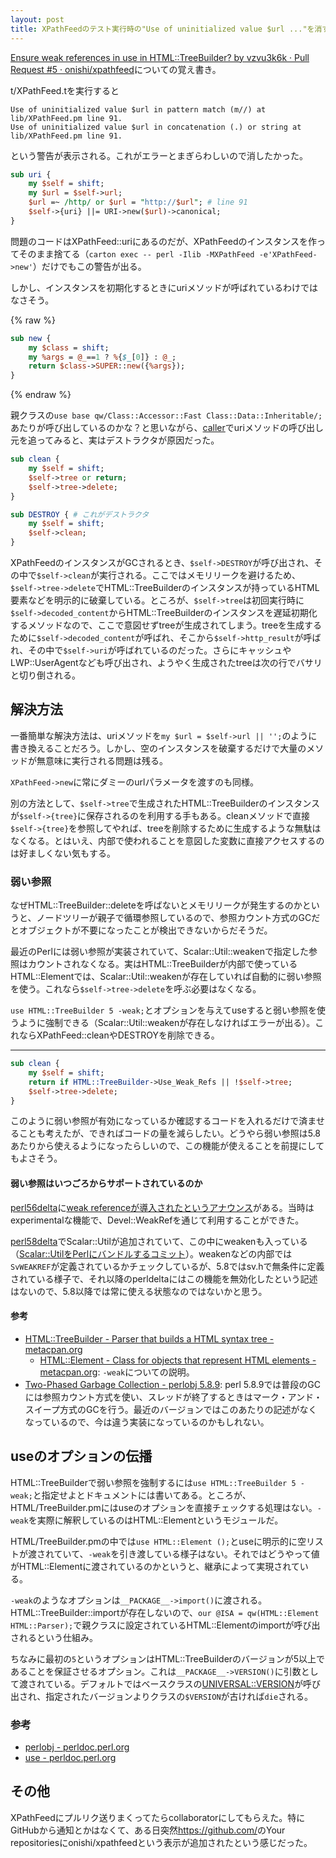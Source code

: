 ```yaml
---
layout: post
title: XPathFeedのテスト実行時の"Use of uninitialized value $url ..."を消す
---
```


[Ensure weak references in use in HTML::TreeBuilder? by vzvu3k6k · Pull Request #5 · onishi/xpathfeed](https://github.com/onishi/xpathfeed/pull/5)についての覚え書き。

t/XPathFeed.tを実行すると
```
Use of uninitialized value $url in pattern match (m//) at lib/XPathFeed.pm line 91.
Use of uninitialized value $url in concatenation (.) or string at lib/XPathFeed.pm line 91.
```
という警告が表示される。これがエラーとまぎらわしいので消したかった。

```perl
sub uri {
    my $self = shift;
    my $url = $self->url;
    $url =~ /http/ or $url = "http://$url"; # line 91
    $self->{uri} ||= URI->new($url)->canonical;
}
```

問題のコードはXPathFeed::uriにあるのだが、XPathFeedのインスタンスを作ってそのまま捨てる（`carton exec -- perl -Ilib -MXPathFeed -e'XPathFeed->new'`）だけでもこの警告が出る。

しかし、インスタンスを初期化するときにuriメソッドが呼ばれているわけではなさそう。

{% raw %}
```perl
sub new {
    my $class = shift;
    my %args = @_==1 ? %{$_[0]} : @_;
    return $class->SUPER::new({%args});
}
```
{% endraw %}

親クラスの`use base qw/Class::Accessor::Fast Class::Data::Inheritable/;`あたりが呼び出しているのかな？と思いながら、[caller](http://perldoc.perl.org/functions/caller.html)でuriメソッドの呼び出し元を追ってみると、実はデストラクタが原因だった。

```perl
sub clean {
    my $self = shift;
    $self->tree or return;
    $self->tree->delete;
}

sub DESTROY { # これがデストラクタ
    my $self = shift;
    $self->clean;
}
```

XPathFeedのインスタンスがGCされるとき、`$self->DESTROY`が呼び出され、その中で`$self->clean`が実行される。ここではメモリリークを避けるため、`$self->tree->delete`でHTML::TreeBuilderのインスタンスが持っているHTML要素などを明示的に破棄している。ところが、`$self->tree`は初回実行時に`$self->decoded_content`からHTML::TreeBuilderのインスタンスを遅延初期化するメソッドなので、ここで意図せずtreeが生成されてしまう。treeを生成するために`$self->decoded_content`が呼ばれ、そこから`$self->http_result`が呼ばれ、その中で`$self->uri`が呼ばれているのだった。さらにキャッシュやLWP::UserAgentなども呼び出され、ようやく生成されたtreeは次の行でバサリと切り倒される。

## 解決方法

一番簡単な解決方法は、uriメソッドを`my $url = $self->url || '';`のように書き換えることだろう。しかし、空のインスタンスを破棄するだけで大量のメソッドが無意味に実行される問題は残る。

`XPathFeed->new`に常にダミーのurlパラメータを渡すのも同様。

別の方法として、`$self->tree`で生成されたHTML::TreeBuilderのインスタンスが`$self->{tree}`に保存されるのを利用する手もある。cleanメソッドで直接`$self->{tree}`を参照してやれば、treeを削除するために生成するような無駄はなくなる。とはいえ、内部で使われることを意図した変数に直接アクセスするのは好ましくない気もする。

### 弱い参照

なぜHTML::TreeBuilder::deleteを呼ばないとメモリリークが発生するのかというと、ノードツリーが親子で循環参照しているので、参照カウント方式のGCだとオブジェクトが不要になったことが検出できないからだそうだ。

最近のPerlには弱い参照が実装されていて、Scalar::Util::weakenで指定した参照はカウントされなくなる。実はHTML::TreeBuilderが内部で使っているHTML::Elementでは、Scalar::Util::weakenが存在していれば自動的に弱い参照を使う。これなら`$self->tree->delete`を呼ぶ必要はなくなる。

`use HTML::TreeBuilder 5 -weak;`とオプションを与えてuseすると弱い参照を使うように強制できる（Scalar::Util::weakenが存在しなければエラーが出る）。これならXPathFeed::cleanやDESTROYを削除できる。

---

```perl
sub clean {
    my $self = shift;
    return if HTML::TreeBuilder->Use_Weak_Refs || !$self->tree;
    $self->tree->delete;
}
```

このように弱い参照が有効になっているか確認するコードを入れるだけで済ませることも考えたが、できればコードの量を減らしたい。どうやら弱い参照は5.8あたりから使えるようになったらしいので、この機能が使えることを前提にしてもよさそう。

#### 弱い参照はいつごろからサポートされているのか

[perl56delta](http://perldoc.perl.org/perl56delta.html)に[weak referenceが導入されたというアナウンス](http://perldoc.perl.org/perl56delta.html#Weak-references)がある。当時はexperimentalな機能で、Devel::WeakRefを通じて利用することができた。

[perl58delta](http://perldoc.perl.org/perl58delta.html)でScalar::Utilが追加されていて、この中にweakenも入っている（[Scalar::UtilをPerlにバンドルするコミット](https://github.com/perl/perl5/commit/f4a2945e37e7fde9d94fd91ab4bd8581bde8c1ec)）。weakenなどの内部では`SvWEAKREF`が定義されているかチェックしているが、5.8ではsv.hで無条件に定義されている様子で、それ以降のperldeltaにはこの機能を無効化したという記述はないので、5.8以降では常に使える状態なのではないかと思う。

#### 参考

- [HTML::TreeBuilder - Parser that builds a HTML syntax tree - metacpan.org](https://metacpan.org/pod/HTML::TreeBuilder)
  - [HTML::Element - Class for objects that represent HTML elements - metacpan.org](https://metacpan.org/pod/HTML::Element): `-weak`についての説明。
- [Two-Phased Garbage Collection - perlobj 5.8.9](http://perldoc.perl.org/5.8.9/perlobj.html#Two-Phased-Garbage-Collection): perl 5.8.9では普段のGCには参照カウント方式を使い、スレッドが終了するときはマーク・アンド・スイープ方式のGCを行う。最近のバージョンではこのあたりの記述がなくなっているので、今は違う実装になっているのかもしれない。

## useのオプションの伝播

HTML::TreeBuilderで弱い参照を強制するには`use HTML::TreeBuilder 5 -weak;`と指定せよとドキュメントには書いてある。ところが、HTML/TreeBuilder.pmにはuseのオプションを直接チェックする処理はない。`-weak`を実際に解釈しているのはHTML::Elementというモジュールだ。

HTML/TreeBuilder.pmの中では`use HTML::Element ();`とuseに明示的に空リストが渡されていて、`-weak`を引き渡している様子はない。それではどうやって値がHTML::Elementに渡されているのかというと、継承によって実現されている。

`-weak`のようなオプションは`__PACKAGE__->import()`に渡される。HTML::TreeBuilder::importが存在しないので、`our @ISA = qw(HTML::Element HTML::Parser);`で親クラスに設定されているHTML::Elementのimportが呼び出されるという仕組み。

ちなみに最初の`5`というオプションはHTML::TreeBuilderのバージョンが5以上であることを保証させるオプション。これは`__PACKAGE__->VERSION()`に引数として渡されている。デフォルトではベースクラスの[UNIVERSAL::VERSION](http://perldoc.perl.org/UNIVERSAL.html)が呼び出され、指定されたバージョンよりクラスの`$VERSION`が古ければ`die`される。

### 参考

- [perlobj - perldoc.perl.org](http://perldoc.perl.org/perlobj.html#A-Class-is-Simply-a-Package)
- [use - perldoc.perl.org](http://perldoc.perl.org/functions/use.html)

## その他

XPathFeedにプルリク送りまくってたらcollaboratorにしてもらえた。特にGitHubから通知とかはなくて、ある日突然<https://github.com/>のYour repositoriesにonishi/xpathfeedという表示が追加されたという感じだった。
